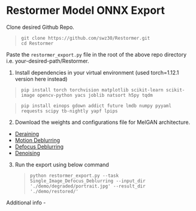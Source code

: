 # Restormer Model ONNX Export
Clone desired Github Repo. 
> `git clone https://github.com/swz30/Restormer.git` \
> `cd Restormer`

Paste the `restormer_export.py` file in the root of the above repo directory i.e. your-desired-path/Restormer.

1. Install dependencies in your virtual environment (used torch=1.12.1 version here instead)

> `pip install torch torchvision matplotlib scikit-learn scikit-image opencv-python yacs joblib natsort h5py tqdm`

> `pip install einops gdown addict future lmdb numpy pyyaml requests scipy tb-nightly yapf lpips`

2. Download the weights and configurations file for MelGAN architecture.
- [Deraining](https://drive.google.com/drive/folders/1ZEDDEVW0UgkpWi-N4Lj_JUoVChGXCu_u)
- [Motion Deblurring](https://drive.google.com/drive/folders/1czMyfRTQDX3j3ErByYeZ1PM4GVLbJeGK)
- [Defocus Deblurring](https://drive.google.com/drive/folders/1bRBG8DG_72AGA6-eRePvChlT5ZO4cwJ4?usp=sharing)
- [Denoising](https://drive.google.com/drive/folders/1Qwsjyny54RZWa7zC4Apg7exixLBo4uF0)

3. Run the export using below command
    > `python restormer_export.py --task Single_Image_Defocus_Deblurring --input_dir './demo/degraded/portrait.jpg' --result_dir './demo/restored/'`

Additional info -
